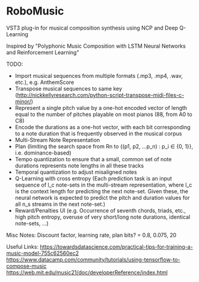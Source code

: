 # RoboMusic
VST3 plug-in for musical composition synthesis using NCP and Deep Q-Learning

Inspired by "Polyphonic Music Composition with LSTM Neural Networks and Reinforcement Learning"

TODO:
- Import musical sequences from multiple formats (.mp3, .mp4, .wav, etc.), e.g. AnthemScore
- Transpose musical sequences to same key (http://nickkellyresearch.com/python-script-transpose-midi-files-c-minor/)
- Represent a single pitch value by a one-hot encoded vector of length equal to the number of pitches playable on most pianos (88, from A0 to C8)
- Encode the durations as a one-hot vector, with each bit corresponding to a note duration that is frequently observed in the musical corpus
- Multi-Stream Note Representation
- Plan (limiting the search space from Rn to {(p1, p2, ...p_n) : p_i ∈ {0, 1}}, i.e. dominance-based)
- Tempo quantization to ensure that a small, common set of note durations represents note lengths in all these tracks
- Temporal quantization to adjust misaligned notes
- Q-Learning with cross entropy (Each prediction task is an input sequence of l_c note-sets in the multi-stream representation, where l_c is the context length for predicting the next note-set. Given these, the neural network is expected to predict the pitch and duration values for all n_s streams in the next note-set.)
- Reward/Penalties UI (e.g. Occurrence of seventh chords, triads, etc., high pitch entropy, overuse of very short/long note durations, identical note-sets, ...)


Misc Notes:
Discount factor, learning rate, plan bits? = 0.8, 0.075, 20

Useful Links:
https://towardsdatascience.com/practical-tips-for-training-a-music-model-755c62560ec2
https://www.datacamp.com/community/tutorials/using-tensorflow-to-compose-music
https://web.mit.edu/music21/doc/developerReference/index.html
